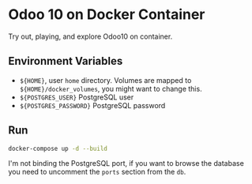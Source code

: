 # Odoo 10 on Docker Container

Try out, playing, and explore Odoo10 on container.

## Environment Variables

- `${HOME}`, user `home` directory. Volumes are mapped to `${HOME}/docker_volumes`, you might want to change this.
- `${POSTGRES_USER}` PostgreSQL user
- `${POSTGRES_PASSWORD}` PostgreSQL password

## Run

```bash
docker-compose up -d --build
```

I'm not binding the PostgreSQL port, if you want to browse the database you need to uncomment the `ports` section from the `db`.
